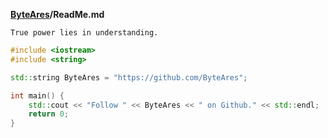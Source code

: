 **[ByteAres](https://github.com/ByteAres)/ReadMe.md**

```
True power lies in understanding.
```

```cpp
#include <iostream>
#include <string>

std::string ByteAres = "https://github.com/ByteAres";

int main() {
    std::cout << "Follow " << ByteAres << " on Github." << std::endl;
    return 0;
}
```
